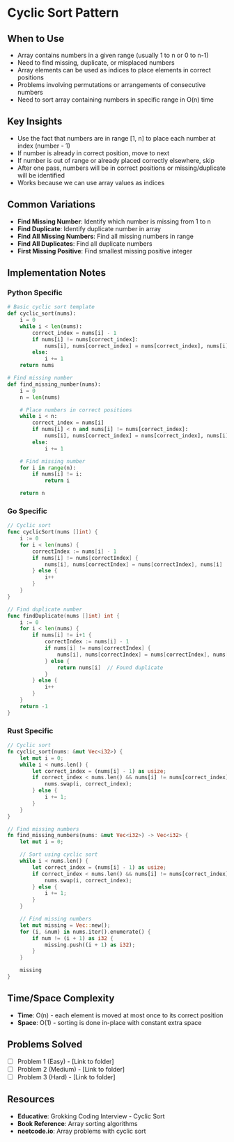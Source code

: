 # Cyclic Sort Pattern

## When to Use
- Array contains numbers in a given range (usually 1 to n or 0 to n-1)
- Need to find missing, duplicate, or misplaced numbers
- Array elements can be used as indices to place elements in correct positions
- Problems involving permutations or arrangements of consecutive numbers
- Need to sort array containing numbers in specific range in O(n) time

## Key Insights
- Use the fact that numbers are in range [1, n] to place each number at index (number - 1)
- If number is already in correct position, move to next
- If number is out of range or already placed correctly elsewhere, skip
- After one pass, numbers will be in correct positions or missing/duplicate will be identified
- Works because we can use array values as indices

## Common Variations
- **Find Missing Number**: Identify which number is missing from 1 to n
- **Find Duplicate**: Identify duplicate number in array
- **Find All Missing Numbers**: Find all missing numbers in range
- **Find All Duplicates**: Find all duplicate numbers
- **First Missing Positive**: Find smallest missing positive integer

## Implementation Notes
### Python Specific
```python
# Basic cyclic sort template
def cyclic_sort(nums):
    i = 0
    while i < len(nums):
        correct_index = nums[i] - 1
        if nums[i] != nums[correct_index]:
            nums[i], nums[correct_index] = nums[correct_index], nums[i]
        else:
            i += 1
    return nums

# Find missing number
def find_missing_number(nums):
    i = 0
    n = len(nums)

    # Place numbers in correct positions
    while i < n:
        correct_index = nums[i]
        if nums[i] < n and nums[i] != nums[correct_index]:
            nums[i], nums[correct_index] = nums[correct_index], nums[i]
        else:
            i += 1

    # Find missing number
    for i in range(n):
        if nums[i] != i:
            return i

    return n
```

### Go Specific
```go
// Cyclic sort
func cyclicSort(nums []int) {
    i := 0
    for i < len(nums) {
        correctIndex := nums[i] - 1
        if nums[i] != nums[correctIndex] {
            nums[i], nums[correctIndex] = nums[correctIndex], nums[i]
        } else {
            i++
        }
    }
}

// Find duplicate number
func findDuplicate(nums []int) int {
    i := 0
    for i < len(nums) {
        if nums[i] != i+1 {
            correctIndex := nums[i] - 1
            if nums[i] != nums[correctIndex] {
                nums[i], nums[correctIndex] = nums[correctIndex], nums[i]
            } else {
                return nums[i]  // Found duplicate
            }
        } else {
            i++
        }
    }
    return -1
}
```

### Rust Specific
```rust
// Cyclic sort
fn cyclic_sort(nums: &mut Vec<i32>) {
    let mut i = 0;
    while i < nums.len() {
        let correct_index = (nums[i] - 1) as usize;
        if correct_index < nums.len() && nums[i] != nums[correct_index] {
            nums.swap(i, correct_index);
        } else {
            i += 1;
        }
    }
}

// Find missing numbers
fn find_missing_numbers(nums: &mut Vec<i32>) -> Vec<i32> {
    let mut i = 0;

    // Sort using cyclic sort
    while i < nums.len() {
        let correct_index = (nums[i] - 1) as usize;
        if correct_index < nums.len() && nums[i] != nums[correct_index] {
            nums.swap(i, correct_index);
        } else {
            i += 1;
        }
    }

    // Find missing numbers
    let mut missing = Vec::new();
    for (i, &num) in nums.iter().enumerate() {
        if num != (i + 1) as i32 {
            missing.push((i + 1) as i32);
        }
    }

    missing
}
```

## Time/Space Complexity
- **Time**: O(n) - each element is moved at most once to its correct position
- **Space**: O(1) - sorting is done in-place with constant extra space

## Problems Solved
- [ ] Problem 1 (Easy) - [Link to folder]
- [ ] Problem 2 (Medium) - [Link to folder]
- [ ] Problem 3 (Hard) - [Link to folder]

## Resources
- **Educative**: Grokking Coding Interview - Cyclic Sort
- **Book Reference**: Array sorting algorithms
- **neetcode.io**: Array problems with cyclic sort
